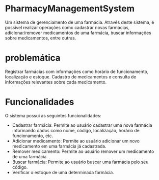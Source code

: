 # PharmacyManagementSystem
Um sistema de gerenciamento de uma farmácia. Através deste sistema, é possível realizar operações como cadastrar novas farmácias, adicionar/remover medicamentos de uma farmácia, buscar informações sobre medicamentos, entre outras.

# problemática
Registrar farmácias com informações como horário de funcionamento, localização e estoque. Cadastro de medicamentos e consulta de informações relevantes sobre cada medicamento.

# Funcionalidades
O sistema possui as seguintes funcionalidades:

- Cadastrar farmácia: Permite ao usuário cadastrar uma nova farmácia informando dados como nome, código, localização, horário de funcionamento, etc.
- Adicionar medicamento: Permite ao usuário adicionar um novo medicamento em uma farmácia já cadastrada.
- Remover medicamento: Permite ao usuário remover um medicamento de uma farmácia.
- Buscar farmácia: Permite ao usuário buscar uma farmácia pelo seu código.
- Verificar o estoque de uma determinada farmácia.
